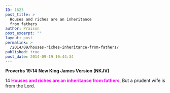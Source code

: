 ```yaml
---
ID: 1623
post_title: >
  Houses and riches are an inheritance
  from fathers
author: Praison
post_excerpt: ""
layout: post
permalink: >
  /2014/09/houses-riches-inheritance-from-fathers/
published: true
post_date: 2014-09-19 10:44:34
---
```

<strong>Proverbs 19:14</strong>
<strong> New King James Version (NKJV)</strong>

14 <span style="color: #ff00ff;"><strong>Houses and riches are an inheritance from fathers</strong></span>,
But a prudent wife is from the Lord.
